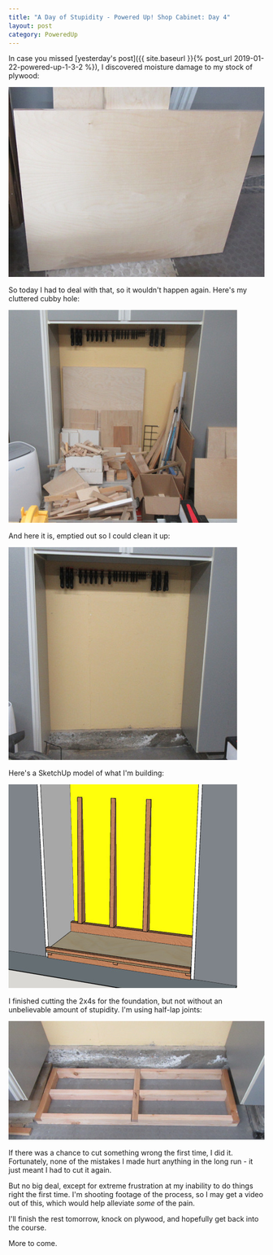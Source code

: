 ```yaml
---
title: "A Day of Stupidity - Powered Up! Shop Cabinet: Day 4"
layout: post
category: PoweredUp
---
```

In case you missed [yesterday's post]({{ site.baseurl }}{% post_url 2019-01-22-powered-up-1-3-2 %}), I discovered moisture damage to my stock of plywood:

![](/assets/images-posts/powered-up-1-03-2-moisture-damage.jpg)

So today I had to deal with that, so it wouldn't happen again. Here's my cluttered cubby hole:

![](/assets/images-posts/2019-01-23.1.01.jpg)

And here it is, emptied out so I could clean it up:

![](/assets/images-posts/2019-01-23.1.02.jpg)

Here's a SketchUp model of what I'm building:

![](/assets/images-posts/2019-01-23.1.03.jpg)

I finished cutting the 2x4s for the foundation, but not without an unbelievable amount of stupidity. I'm using half-lap joints:

![](/assets/images-posts/2019-01-23.1.04.jpg)


If there was a chance to cut something wrong the first time, I did it. Fortunately, none of the mistakes I made hurt anything in the long run - it just meant I had to cut it again.

But no big deal, except for extreme frustration at my inability to do things right the first time. I'm shooting footage of the process, so I may get a video out of this, which would help alleviate *some* of the pain.

I'll finish the rest tomorrow, knock on plywood, and hopefully get back into the course.

More to come.

